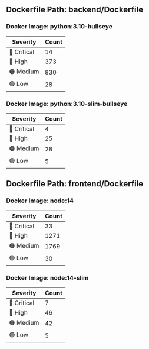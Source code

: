 ## Dockerfile Path: backend/Dockerfile

### Docker Image: python:3.10-bullseye
| Severity | Count |
|----------|-------|
| 🛑 Critical | 14 |
| 🔴 High | 373 |
| 🟠 Medium | 830 |
| 🟢 Low | 28 |

### Docker Image: python:3.10-slim-bullseye
| Severity | Count |
|----------|-------|
| 🛑 Critical | 4 |
| 🔴 High | 25 |
| 🟠 Medium | 28 |
| 🟢 Low | 5 |


## Dockerfile Path: frontend/Dockerfile

### Docker Image: node:14
| Severity | Count |
|----------|-------|
| 🛑 Critical | 33 |
| 🔴 High | 1271 |
| 🟠 Medium | 1769 |
| 🟢 Low | 30 |

### Docker Image: node:14-slim
| Severity | Count |
|----------|-------|
| 🛑 Critical | 7 |
| 🔴 High | 46 |
| 🟠 Medium | 42 |
| 🟢 Low | 5 |